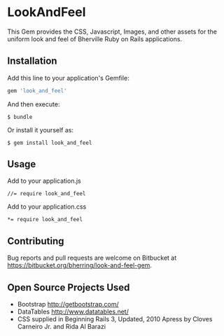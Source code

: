 # LookAndFeel

This Gem provides the CSS, Javascript, Images, and other assets for the uniform look and feel of Bherville Ruby on Rails applications.

## Installation

Add this line to your application's Gemfile:

```ruby
gem 'look_and_feel'
```

And then execute:

    $ bundle

Or install it yourself as:

    $ gem install look_and_feel

## Usage

Add to your application.js

    //= require look_and_feel

Add to your application.css

    *= require look_and_feel

## Contributing

Bug reports and pull requests are welcome on Bitbucket at https://bitbucket.org/bherring/look-and-feel-gem.

## Open Source Projects Used
* Bootstrap http://getbootstrap.com/
* DataTables http://www.datatables.net/
* CSS supplied in Beginning Rails 3, Updated, 2010 Apress by Cloves Carneiro Jr. and Rida Al Barazi